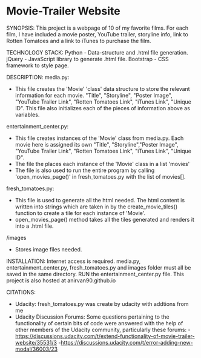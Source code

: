 # Movie-Trailer Website

SYNOPSIS:
This project is a webpage of 10 of my favorite films. For each film, I have included a movie poster, 
YouTube trailer, storyline info, link to Rotten Tomatoes and a link to iTunes to purchase the film. 


TECHNOLOGY STACK:
Python - Data-structure and .html file generation.
jQuery - JavaScript library to generate .html file.
Bootstrap - CSS framework to style page.


DESCRIPTION:
media.py: 
- This file creates the 'Movie' 'class' data structure to store the relevant information for each movie. "Title", "Storyline",
"Poster Image", "YouTube Trailer Link", "Rotten Tomatoes Link", "iTunes Link", "Unique ID". This file also initializes
each of the pieces of information above as variables. 

entertainment_center.py:
- This file creates instances of the 'Movie' class from media.py. Each movie here is assigned its 
own "Title", "Storyline","Poster Image", "YouTube Trailer Link", "Rotten Tomatoes Link", "iTunes Link", "Unique ID".
- The file the places each instance of the 'Movie' class in a list 'movies'
- The file is also used to run the entire program by calling 'open_movies_page()' in fresh_tomatoes.py with the list of movies[].

fresh_tomatoes.py:
- This file is used to generate all the html needed. The html content is written into strings which are taken in by the
create_movie_tiles() function to create a tile for each instance of 'Movie'.
- open_movies_page() method takes all the tiles generated and renders it into a .html file. 

/images
- Stores image files needed. 


INSTALLATION: 
Internet access is required. 
media.py, entertainment_center.py, fresh_tomatoes.py and images folder must all be saved in the same directory.
RUN the entertainment_center.py file. 
This project is also hosted at anirvan90.github.io

CITATIONS:
- Udacity: fresh_tomatoes.py was create by udacity with addtions from me
- Udacity Discussion Forums: Some questions pertaining to the functionality of certain bits of code were answered with the help of other members of the Udacity community, particularly these forums: -https://discussions.udacity.com/t/extend-functionality-of-movie-trailer-website/35531/3
-https://discussions.udacity.com/t/error-adding-new-modal/36003/23

  
